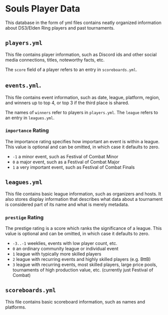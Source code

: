 # Souls Player Data

This database in the form of yml files contains neatly organized information
about DS3/Elden Ring players and past tournaments.

## `players.yml`

This file contains player information, such as Discord ids and other social
media connections, titles, noteworthy facts, etc.

The `score` field of a player refers to an entry in `scoreboards.yml`.

## `events.yml`.

This file contains event information, such as date, league, platform, region,
and winners up to top 4, or top 3 if the third place is shared.

The names of `winners` refer to players in `players.yml`.
The `league` refers to an entry in `leagues.yml`.

### `importance` Rating

The importance rating specifies how important an event is within a league.
This value is optional and can be omitted, in which case it defaults to zero.

- `-1` a minor event, such as Festival of Combat Minor
- `0` a major event, such as a Festival of Combat Major
- `1` a very important event, such as Festival of Combat Finals

## `leagues.yml`

This file contains basic league information, such as organizers and hosts.
It also stores display information that describes what data about a tournament
is considered part of its name and what is merely metadata.

### `prestige` Rating

The prestige rating is a score which ranks the significance of a league.
This value is optional and can be omitted, in which case it defaults to zero.

- `-3..-1` weeklies, events with low player count, etc.
- `0` an ordinary community league or individual event
- `1` league with typically more skilled players
- `2` league with recurring events and highly skilled players (e.g. BttB)
- `3` league with recurring events, most skilled players, large price pools,
  tournaments of high production value, etc. (currently just Festival of Combat)

## `scoreboards.yml`

This file contains basic scoreboard information, such as names and platforms.